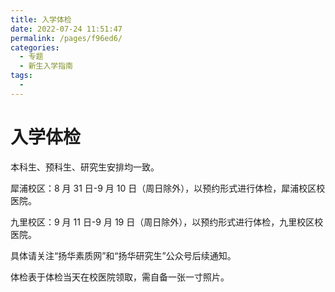 ```yaml
---
title: 入学体检
date: 2022-07-24 11:51:47
permalink: /pages/f96ed6/
categories:
  - 专题
  - 新生入学指南
tags:
  -
---
```


<!-- markdownlint-disable MD025 MD033 -->

# 入学体检

本科生、预科生、研究生安排均一致。

犀浦校区：8 月 31 日-9 月 10 日（周日除外），以预约形式进行体检，犀浦校区校医院。

九里校区：9 月 11 日-9 月 19 日（周日除外），以预约形式进行体检，九里校区校医院。

具体请关注“扬华素质网”和“扬华研究生”公众号后续通知。

体检表于体检当天在校医院领取，需自备一张一寸照片。
